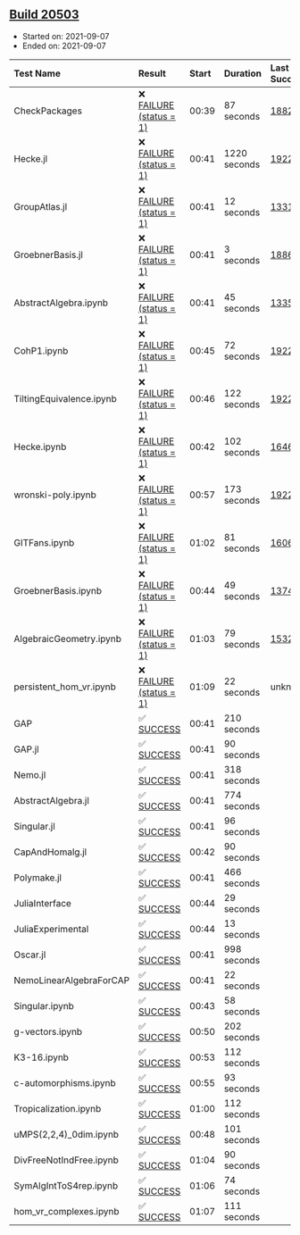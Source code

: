 ## [Build 20503](https://oscarci.mathematik.uni-kl.de/job/oscar/20503/)

* Started on: 2021-09-07
* Ended on: 2021-09-07

| Test Name    | Result | Start | Duration | Last Success | First Failure |
|:-------------|:-------|:------|:---------|:-------------|:--------------|
| CheckPackages | ❌ [FAILURE (status = 1)](https://oscarci.mathematik.uni-kl.de/job/oscar/20503/artifact/logs/build-20503/CheckPackages.log) | 00:39 | 87 seconds | [18822](https://oscarci.mathematik.uni-kl.de/job/oscar/18822/) | [18823](https://oscarci.mathematik.uni-kl.de/job/oscar/18823/) |
| Hecke.jl | ❌ [FAILURE (status = 1)](https://oscarci.mathematik.uni-kl.de/job/oscar/20503/artifact/logs/build-20503/Hecke.jl.log) | 00:41 | 1220 seconds | [19222](https://oscarci.mathematik.uni-kl.de/job/oscar/19222/) | [20152](https://oscarci.mathematik.uni-kl.de/job/oscar/20152/) |
| GroupAtlas.jl | ❌ [FAILURE (status = 1)](https://oscarci.mathematik.uni-kl.de/job/oscar/20503/artifact/logs/build-20503/GroupAtlas.jl.log) | 00:41 | 12 seconds | [13311](https://oscarci.mathematik.uni-kl.de/job/oscar/13311/) | [13312](https://oscarci.mathematik.uni-kl.de/job/oscar/13312/) |
| GroebnerBasis.jl | ❌ [FAILURE (status = 1)](https://oscarci.mathematik.uni-kl.de/job/oscar/20503/artifact/logs/build-20503/GroebnerBasis.jl.log) | 00:41 | 3 seconds | [18864](https://oscarci.mathematik.uni-kl.de/job/oscar/18864/) | [18865](https://oscarci.mathematik.uni-kl.de/job/oscar/18865/) |
| AbstractAlgebra.ipynb | ❌ [FAILURE (status = 1)](https://oscarci.mathematik.uni-kl.de/job/oscar/20503/artifact/logs/build-20503/AbstractAlgebra.ipynb.log) | 00:41 | 45 seconds | [13355](https://oscarci.mathematik.uni-kl.de/job/oscar/13355/) | [13356](https://oscarci.mathematik.uni-kl.de/job/oscar/13356/) |
| CohP1.ipynb | ❌ [FAILURE (status = 1)](https://oscarci.mathematik.uni-kl.de/job/oscar/20503/artifact/logs/build-20503/CohP1.ipynb.log) | 00:45 | 72 seconds | [19222](https://oscarci.mathematik.uni-kl.de/job/oscar/19222/) | [20152](https://oscarci.mathematik.uni-kl.de/job/oscar/20152/) |
| TiltingEquivalence.ipynb | ❌ [FAILURE (status = 1)](https://oscarci.mathematik.uni-kl.de/job/oscar/20503/artifact/logs/build-20503/TiltingEquivalence.ipynb.log) | 00:46 | 122 seconds | [19222](https://oscarci.mathematik.uni-kl.de/job/oscar/19222/) | [20152](https://oscarci.mathematik.uni-kl.de/job/oscar/20152/) |
| Hecke.ipynb | ❌ [FAILURE (status = 1)](https://oscarci.mathematik.uni-kl.de/job/oscar/20503/artifact/logs/build-20503/Hecke.ipynb.log) | 00:42 | 102 seconds | [16463](https://oscarci.mathematik.uni-kl.de/job/oscar/16463/) | [16464](https://oscarci.mathematik.uni-kl.de/job/oscar/16464/) |
| wronski-poly.ipynb | ❌ [FAILURE (status = 1)](https://oscarci.mathematik.uni-kl.de/job/oscar/20503/artifact/logs/build-20503/wronski-poly.ipynb.log) | 00:57 | 173 seconds | [19222](https://oscarci.mathematik.uni-kl.de/job/oscar/19222/) | [20152](https://oscarci.mathematik.uni-kl.de/job/oscar/20152/) |
| GITFans.ipynb | ❌ [FAILURE (status = 1)](https://oscarci.mathematik.uni-kl.de/job/oscar/20503/artifact/logs/build-20503/GITFans.ipynb.log) | 01:02 | 81 seconds | [16068](https://oscarci.mathematik.uni-kl.de/job/oscar/16068/) | [16069](https://oscarci.mathematik.uni-kl.de/job/oscar/16069/) |
| GroebnerBasis.ipynb | ❌ [FAILURE (status = 1)](https://oscarci.mathematik.uni-kl.de/job/oscar/20503/artifact/logs/build-20503/GroebnerBasis.ipynb.log) | 00:44 | 49 seconds | [13748](https://oscarci.mathematik.uni-kl.de/job/oscar/13748/) | [13749](https://oscarci.mathematik.uni-kl.de/job/oscar/13749/) |
| AlgebraicGeometry.ipynb | ❌ [FAILURE (status = 1)](https://oscarci.mathematik.uni-kl.de/job/oscar/20503/artifact/logs/build-20503/AlgebraicGeometry.ipynb.log) | 01:03 | 79 seconds | [15322](https://oscarci.mathematik.uni-kl.de/job/oscar/15322/) | [15323](https://oscarci.mathematik.uni-kl.de/job/oscar/15323/) |
| persistent_hom_vr.ipynb | ❌ [FAILURE (status = 1)](https://oscarci.mathematik.uni-kl.de/job/oscar/20503/artifact/logs/build-20503/persistent_hom_vr.ipynb.log) | 01:09 | 22 seconds | unknown | unknown |
| GAP | ✅ [SUCCESS](https://oscarci.mathematik.uni-kl.de/job/oscar/20503/artifact/logs/build-20503/GAP.log) | 00:41 | 210 seconds |  |  |
| GAP.jl | ✅ [SUCCESS](https://oscarci.mathematik.uni-kl.de/job/oscar/20503/artifact/logs/build-20503/GAP.jl.log) | 00:41 | 90 seconds |  |  |
| Nemo.jl | ✅ [SUCCESS](https://oscarci.mathematik.uni-kl.de/job/oscar/20503/artifact/logs/build-20503/Nemo.jl.log) | 00:41 | 318 seconds |  |  |
| AbstractAlgebra.jl | ✅ [SUCCESS](https://oscarci.mathematik.uni-kl.de/job/oscar/20503/artifact/logs/build-20503/AbstractAlgebra.jl.log) | 00:41 | 774 seconds |  |  |
| Singular.jl | ✅ [SUCCESS](https://oscarci.mathematik.uni-kl.de/job/oscar/20503/artifact/logs/build-20503/Singular.jl.log) | 00:41 | 96 seconds |  |  |
| CapAndHomalg.jl | ✅ [SUCCESS](https://oscarci.mathematik.uni-kl.de/job/oscar/20503/artifact/logs/build-20503/CapAndHomalg.jl.log) | 00:42 | 90 seconds |  |  |
| Polymake.jl | ✅ [SUCCESS](https://oscarci.mathematik.uni-kl.de/job/oscar/20503/artifact/logs/build-20503/Polymake.jl.log) | 00:41 | 466 seconds |  |  |
| JuliaInterface | ✅ [SUCCESS](https://oscarci.mathematik.uni-kl.de/job/oscar/20503/artifact/logs/build-20503/JuliaInterface.log) | 00:44 | 29 seconds |  |  |
| JuliaExperimental | ✅ [SUCCESS](https://oscarci.mathematik.uni-kl.de/job/oscar/20503/artifact/logs/build-20503/JuliaExperimental.log) | 00:44 | 13 seconds |  |  |
| Oscar.jl | ✅ [SUCCESS](https://oscarci.mathematik.uni-kl.de/job/oscar/20503/artifact/logs/build-20503/Oscar.jl.log) | 00:41 | 998 seconds |  |  |
| NemoLinearAlgebraForCAP | ✅ [SUCCESS](https://oscarci.mathematik.uni-kl.de/job/oscar/20503/artifact/logs/build-20503/NemoLinearAlgebraForCAP.log) | 00:41 | 22 seconds |  |  |
| Singular.ipynb | ✅ [SUCCESS](https://oscarci.mathematik.uni-kl.de/job/oscar/20503/artifact/logs/build-20503/Singular.ipynb.log) | 00:43 | 58 seconds |  |  |
| g-vectors.ipynb | ✅ [SUCCESS](https://oscarci.mathematik.uni-kl.de/job/oscar/20503/artifact/logs/build-20503/g-vectors.ipynb.log) | 00:50 | 202 seconds |  |  |
| K3-16.ipynb | ✅ [SUCCESS](https://oscarci.mathematik.uni-kl.de/job/oscar/20503/artifact/logs/build-20503/K3-16.ipynb.log) | 00:53 | 112 seconds |  |  |
| c-automorphisms.ipynb | ✅ [SUCCESS](https://oscarci.mathematik.uni-kl.de/job/oscar/20503/artifact/logs/build-20503/c-automorphisms.ipynb.log) | 00:55 | 93 seconds |  |  |
| Tropicalization.ipynb | ✅ [SUCCESS](https://oscarci.mathematik.uni-kl.de/job/oscar/20503/artifact/logs/build-20503/Tropicalization.ipynb.log) | 01:00 | 112 seconds |  |  |
| uMPS(2,2,4)_0dim.ipynb | ✅ [SUCCESS](https://oscarci.mathematik.uni-kl.de/job/oscar/20503/artifact/logs/build-20503/uMPS-2-2-4-_0dim.ipynb.log) | 00:48 | 101 seconds |  |  |
| DivFreeNotIndFree.ipynb | ✅ [SUCCESS](https://oscarci.mathematik.uni-kl.de/job/oscar/20503/artifact/logs/build-20503/DivFreeNotIndFree.ipynb.log) | 01:04 | 90 seconds |  |  |
| SymAlgIntToS4rep.ipynb | ✅ [SUCCESS](https://oscarci.mathematik.uni-kl.de/job/oscar/20503/artifact/logs/build-20503/SymAlgIntToS4rep.ipynb.log) | 01:06 | 74 seconds |  |  |
| hom_vr_complexes.ipynb | ✅ [SUCCESS](https://oscarci.mathematik.uni-kl.de/job/oscar/20503/artifact/logs/build-20503/hom_vr_complexes.ipynb.log) | 01:07 | 111 seconds |  |  |

